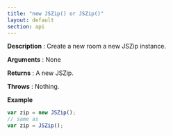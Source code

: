 ```yaml
---
title: "new JSZip() or JSZip()"
layout: default
section: api
---
```


__Description__ : Create a new room a new JSZip instance.

__Arguments__ : None

__Returns__ : A new JSZip.

__Throws__ : Nothing.

<!-- __Complexity__ : Object creation in **O(1)**. -->

__Example__

```js
var zip = new JSZip();
// same as
var zip = JSZip();
```
